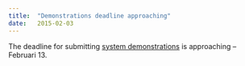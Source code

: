 ```yaml
---
title:  "Demonstrations deadline approaching"
date:   2015-02-03
---
```


The deadline for submitting [system demonstrations](call-for-demos.html) is approaching – Februari 13.
